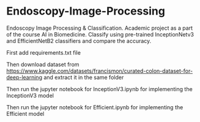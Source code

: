 # Endoscopy-Image-Processing
Endoscopy Image Processing &amp; Classification. Academic project as a part of the course AI in Biomedicine. Classify using pre-trained InceptionNetv3 and EfficientNetB2 classifiers and compare the accuracy.

First add requirements.txt file

Then download dataset from https://www.kaggle.com/datasets/francismon/curated-colon-dataset-for-deep-learning and extract it in the same folder

Then run the jupyter notebook for InceptionV3.ipynb for implementing the InceptionV3 model

Then run the jupyter notebook for Efficient.ipynb for implementing the Efficient model
